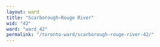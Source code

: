 ```yaml
---
layout: ward
title: "Scarborough—Rouge River"
wid: "42"
ward: "ward_42"
permalink: "/toronto-ward/scarborough-rouge-river-42/"
---
```


